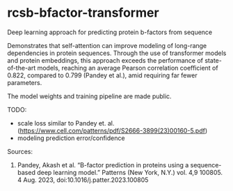 # rcsb-bfactor-transformer
Deep learning approach for predicting protein b-factors from sequence

Demonstrates that self-attention can improve modeling of long-range dependencies in protein sequences. Through the use of transformer models and protein embeddings, this approach exceeds the performance of state-of-the-art models, reaching an average Pearson correlation coefficient of 0.822, compared to 0.799 (Pandey et al.), amid requiring far fewer parameters.

The model weights and training pipeline are made public.

TODO:
   - scale loss similar to Pandey et. al. (https://www.cell.com/patterns/pdf/S2666-3899(23)00160-5.pdf)
   - modeling prediction error/confidence

Sources:
1. Pandey, Akash et al. “B-factor prediction in proteins using a sequence-based deep learning model.” Patterns (New York, N.Y.) vol. 4,9 100805. 4 Aug. 2023, doi:10.1016/j.patter.2023.100805
